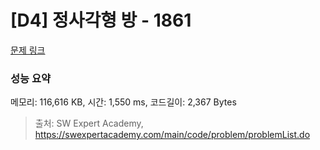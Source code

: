 # [D4] 정사각형 방 - 1861 

[문제 링크](https://swexpertacademy.com/main/code/problem/problemDetail.do?contestProbId=AV5LtJYKDzsDFAXc) 

### 성능 요약

메모리: 116,616 KB, 시간: 1,550 ms, 코드길이: 2,367 Bytes



> 출처: SW Expert Academy, https://swexpertacademy.com/main/code/problem/problemList.do